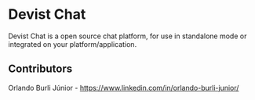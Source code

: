 # Devist Chat

Devist Chat is a open source chat platform, for use in standalone mode or integrated on your platform/application.

## Contributors

Orlando Burli Júnior - https://www.linkedin.com/in/orlando-burli-junior/



